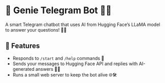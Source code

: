 # 🤖 Genie Telegram Bot 🧞‍♂️

A smart Telegram chatbot that uses AI from Hugging Face’s LLaMA model to answer your questions! 💬✨

## 🚀 Features

- Responds to `/start` and `/help` commands 👋
- Sends your messages to Hugging Face API and replies with AI-generated answers 🤖💡
- Runs a small web server to keep the bot alive 🌐🛠️

